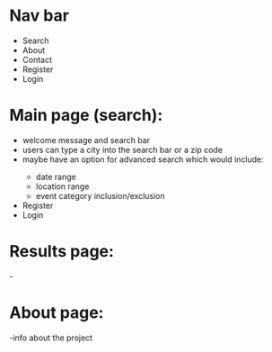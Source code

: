 
# Nav bar
<p>
<ul>
  <li>Search</li>
  <li>About</li>
  <li>Contact</li>
  <li>Register</li>
  <li>Login</li>
  </ul>


# Main page (search):
<p>

<ul>
  <li>welcome message and search bar</li>
  <li>users can type a city into the search bar or a zip code</li>
  <li>maybe have an option for advanced search which would include:</li>
  <ul>
    <li> date range </li>
    <li> location range </li>
    <li> event category inclusion/exclusion </li>
  </ul>

  <li>Register</li>
  <li>Login</li>
  </ul>
    </p>



# Results page:
 <p> 
-
  </p>



# About page:
<p>
-info about the project
  </p>







